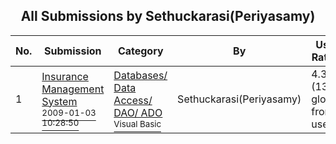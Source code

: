 ﻿<div align="center">

## All Submissions by Sethuckarasi\(Periyasamy\)

</div>

No.  | Submission | Category | By   | User Rating
---- | ---------- | -------- | ---- | -----------
1 | [Insurance Management System<br /><sup>2009-01-03 10:28:50</sup>](https://github.com/Planet-Source-Code/sethuckarasi-periyasamy-insurance-management-system__1-71609) | [Databases/ Data Access/ DAO/ ADO<br /><sup>Visual Basic</sup>](../ByCategory/databases-data-access-dao-ado__1-6.md) | Sethuckarasi\(Periyasamy\) | 4.3 (13 globes from 3 users)
